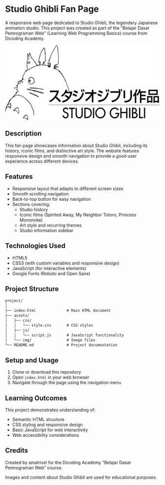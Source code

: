 # Studio Ghibli Fan Page

A responsive web page dedicated to Studio Ghibli, the legendary Japanese animation studio. This project was created as part of the "Belajar Dasar Pemrograman Web" (Learning Web Programming Basics) course from Dicoding Academy.

![Studio Ghibli Logo](assets/img/ghibli-logo.png)

## Description

This fan page showcases information about Studio Ghibli, including its history, iconic films, and distinctive art style. The website features responsive design and smooth navigation to provide a good user experience across different devices.

## Features

- Responsive layout that adapts to different screen sizes
- Smooth scrolling navigation
- Back-to-top button for easy navigation
- Sections covering:
  - Studio history
  - Iconic films (Spirited Away, My Neighbor Totoro, Princess Mononoke)
  - Art style and recurring themes
  - Studio information sidebar

## Technologies Used

- HTML5
- CSS3 (with custom variables and responsive design)
- JavaScript (for interactive elements)
- Google Fonts (Roboto and Open Sans)

## Project Structure

```
project/
│
├── index.html              # Main HTML document
├── assets/
│   ├── css/
│   │   └── style.css       # CSS styles
│   ├── js/
│   │   └── script.js       # JavaScript functionality
│   └── img/                # Image files
└── README.md               # Project documentation
```

## Setup and Usage

1. Clone or download this repository
2. Open `index.html` in your web browser
3. Navigate through the page using the navigation menu

## Learning Outcomes

This project demonstrates understanding of:
- Semantic HTML structure
- CSS styling and responsive design
- Basic JavaScript for web interactivity
- Web accessibility considerations

## Credits

Created by amalrivel for the Dicoding Academy "Belajar Dasar Pemrograman Web" course.

Images and content about Studio Ghibli are used for educational purposes.